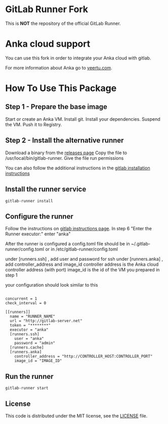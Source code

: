 # GitLab Runner Fork

This is **NOT** the repository of the official GitLab Runner.

# Anka cloud support

You can use this fork in order to integrate your Anka cloud with gitlab.

For more information about Anka go to <a href="https://veertu.com" target="_blank">veertu.com</a>.

# How To Use This Package

## Step 1 - Prepare the base image

Start or create an Anka VM. 
Install git.
Install your dependencies.
Suspend the VM.
Push it to Registry.

## Step 2 - Install the alternative runner

Download a binary from the <a href="https://github.com/veertuinc/gitlab-runner/releases/">releases page</a> 
Copy the file to /usr/local/bin/gitlab-runner.
Give the file run permissions

You can also follow the additional instructions in the <a href="https://docs.gitlab.com/runner/install/linux-manually.html">gitlab installation instructions</a>

## Install the runner service 

```
gitlab-runner install
```

## Configure the runner

Follow the instructions on <a href="https://docs.gitlab.com/runner/register/index.html">gitlab instructions page</a>.
In step 6 "Enter the Runner executor:"
enter "anka"

After the runner is configured a config.toml file should be in ~/.gitlab-runner/config.toml or in /etc/gitlab-runner/config.toml

under [runners.ssh] , add user and password for ssh
under [runners.anka] , add controller_address and image_id
controller address is the Anka cloud controller address (with port)
image_id is the id of the VM you prepared in step 1

your configuration should look similar to this

```

concurrent = 1
check_interval = 0

[[runners]]
  name = "RUNNER_NAME"
  url = "http://gitlab-server.net"
  token = "********"
  executor = "anka"
  [runners.ssh]
    user = "anka"
    password = "admin"
  [runners.cache]
  [runners.anka]
    controller_address = "http://CONTROLLER_HOST:CONTROLLER_PORT"
    image_id = "IMAGE_ID"

```

## Run the runner

```
gitlab-runner start
```

## License

This code is distributed under the MIT license, see the [LICENSE](LICENSE) file.
